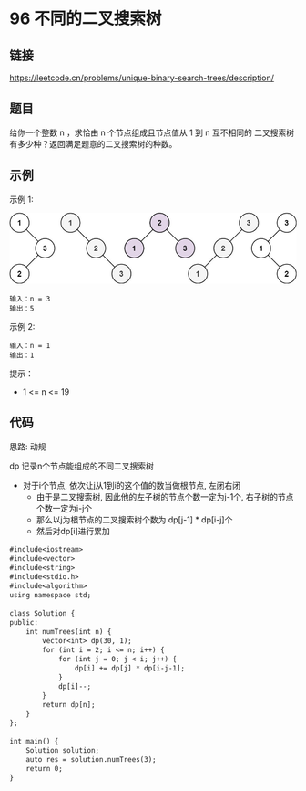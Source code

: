 # 96 不同的二叉搜索树
## 链接
https://leetcode.cn/problems/unique-binary-search-trees/description/

## 题目 
给你一个整数 n ，求恰由 n 个节点组成且节点值从 1 到 n 互不相同的 二叉搜索树 有多少种？返回满足题意的二叉搜索树的种数。

## 示例
示例 1:

![](img/7example1.jpg)
```
输入：n = 3
输出：5
```
示例 2:
```
输入：n = 1
输出：1
```

提示：

- 1 <= n <= 19

## 代码
思路: 动规

dp 记录n个节点能组成的不同二叉搜索树
- 对于i个节点, 依次让j从1到i的这个值的数当做根节点, 左闭右闭
    - 由于是二叉搜索树, 因此他的左子树的节点个数一定为j-1个, 右子树的节点个数一定为i-j个
    - 那么以j为根节点的二叉搜索树个数为 dp[j-1] * dp[i-j]个
    - 然后对dp[i]进行累加

```
#include<iostream>
#include<vector>
#include<string>
#include<stdio.h>
#include<algorithm>
using namespace std;

class Solution {
public:
    int numTrees(int n) {
		vector<int> dp(30, 1);
		for (int i = 2; i <= n; i++) {
			for (int j = 0; j < i; j++) {
				dp[i] += dp[j] * dp[i-j-1];
			}
			dp[i]--;
		}
		return dp[n];
    }
};

int main() {
	Solution solution;
	auto res = solution.numTrees(3);
	return 0;
}
```